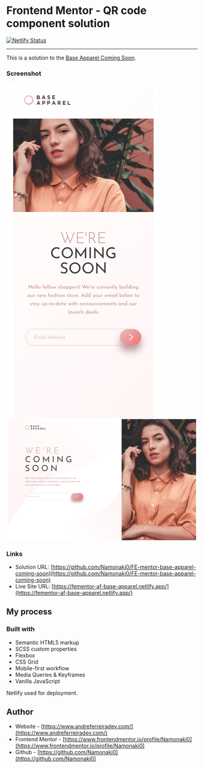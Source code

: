 # Frontend Mentor - QR code component solution

[![Netlify Status](https://api.netlify.com/api/v1/badges/641ee5da-62c0-4ecc-9998-88141f1aacee/deploy-status)](https://app.netlify.com/sites/fementor-af-base-apparel/deploys)

---

This is a solution to the [Base Apparel Coming Soon](https://www.frontendmentor.io/solutions/base-apparel-coming-soon-page-html-scss-javascript-YboK_oSYqk).

### Screenshot

![mobile](./completed_screenshots/mobile.PNG)
![desktop](./completed_screenshots/desktop.PNG)

### Links

- Solution URL: [https://github.com/Namonaki0/FE-mentor-base-apparel-coming-soon](https://github.com/Namonaki0/FE-mentor-base-apparel-coming-soon)
- Live Site URL: [https://fementor-af-base-apparel.netlify.app/](https://fementor-af-base-apparel.netlify.app/)

## My process

### Built with

- Semantic HTML5 markup
- SCSS custom properties
- Flexbox
- CSS Grid
- Mobile-first workflow
- Media Queries & Keyframes
- Vanilla JavaScript

Netlify used for deployment.

## Author

- Website - [https://www.andreferreiradev.com/](https://www.andreferreiradev.com/)
- Frontend Mentor - [https://www.frontendmentor.io/profile/Namonaki0](https://www.frontendmentor.io/profile/Namonaki0)
- Github - [https://github.com/Namonaki0](https://github.com/Namonaki0)
